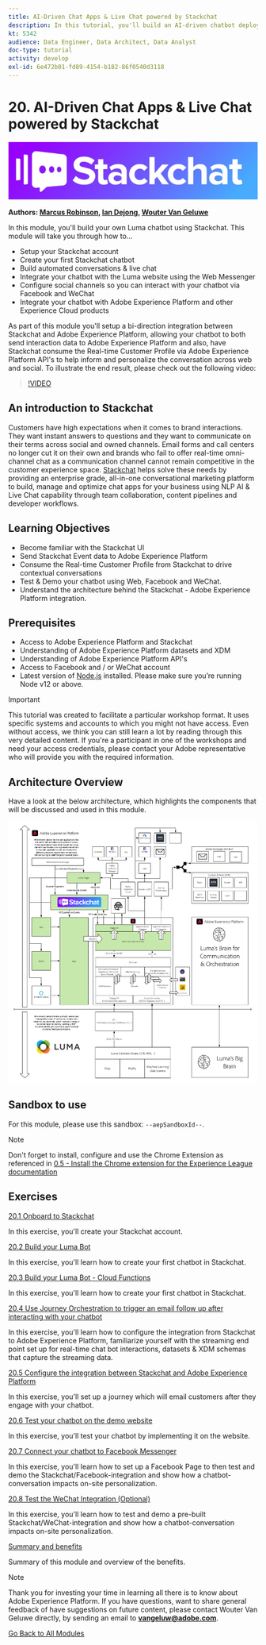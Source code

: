 ```yaml
---
title: AI-Driven Chat Apps & Live Chat powered by Stackchat
description: In this tutorial, you'll build an AI-driven chatbot deploy it to the Luma website and integrate it with Adobe Experience Platform and other Experience Cloud products.
kt: 5342
audience: Data Engineer, Data Architect, Data Analyst
doc-type: tutorial
activity: develop
exl-id: 6e472b01-fd89-4154-b182-86f0540d3118
---
```

# 20. AI-Driven Chat Apps & Live Chat powered by Stackchat

![demo](./images/stackchat.jpeg)

**Authors: [Marcus Robinson](https://www.linkedin.com/in/marcus1robinson/), [Ian Dejong](https://www.linkedin.com/in/ian-dejong-5408b57/), [Wouter Van Geluwe](https://www.linkedin.com/in/woutervangeluwe/)**

In this module, you'll build your own Luma chatbot using Stackchat. This module will take you through how to...

- Setup your Stackchat account
- Create your first Stackchat chatbot
- Build automated conversations & live chat
- Integrate your chatbot with the Luma website using  the Web Messenger
- Configure social channels so you can interact with your chatbot via Facebook and WeChat
- Integrate your chatbot with Adobe Experience Platform and other Experience Cloud products

As part of this module you'll setup a bi-direction integration between Stackchat and Adobe Experience Platform, allowing your chatbot to both send interaction data to Adobe Experience Platform and also, have Stackchat consume the Real-time Customer Profile via Adobe Experience Platform API's to help inform and personalize the conversation across web and social. To illustrate the end result, please check out the following video:

>[!VIDEO](https://video.tv.adobe.com/v/35846?quality=12&learn=on)

## An introduction to Stackchat

Customers have high expectations when it comes to brand interactions. They want instant answers to questions and they want to communicate on their terms across social and owned channels. Email forms and call centers no longer cut it on their own and brands who fail to offer real-time omni-channel chat as a communication channel cannot remain competitive in the customer experience space. [Stackchat](https://stackchat.com/enterprise) helps solve these needs by providing an enterprise grade, all-in-one conversational marketing platform to build, manage and optimize chat apps for your business using NLP AI & Live Chat capability through team collaboration, content pipelines and developer workflows.

## Learning Objectives

- Become familiar with the Stackchat UI
- Send Stackchat Event data to Adobe Experience Platform
- Consume the Real-time Customer Profile from Stackchat to drive contextual conversations
- Test & Demo your chatbot using Web, Facebook and WeChat.
- Understand the architecture behind the Stackchat - Adobe Experience Platform integration.

## Prerequisites

- Access to Adobe Experience Platform and Stackchat
- Understanding of Adobe Experience Platform datasets and XDM
- Understanding of Adobe Experience Platform API's
- Access to Facebook and / or WeChat account
- Latest version of [Node.js](https://nodejs.org/en/download/) installed. Please make sure you’re running Node v12 or above.

>[!IMPORTANT] 
>
>This tutorial was created to facilitate a particular workshop format. It uses specific systems and accounts to which you might not have access. Even without access, we think you can still learn a lot by reading through this very detailed content. If you're a participant in one of the workshops and need your access credentials, please contact your Adobe representative who will provide you with the required information.

## Architecture Overview

Have a look at the below architecture, which highlights the components that will be discussed and used in this module.

![Architecture Overview](../../assets/images/architecturem20.png)

## Sandbox to use

For this module, please use this sandbox: `--aepSandboxId--`.

>[!NOTE]
>
>Don't forget to install, configure and use the Chrome Extension as referenced in [0.5 - Install the Chrome extension for the Experience League documentation](../module0/ex5.md)

## Exercises

[20.1 Onboard to Stackchat](./ex1.md)

In this exercise, you'll create your Stackchat account.

[20.2 Build your Luma Bot](./ex2.md)

In this exercise, you'll learn how to create your first chatbot in Stackchat.

[20.3 Build your Luma Bot - Cloud Functions](./ex3.md)

In this exercise, you'll learn how to create your first chatbot in Stackchat.

[20.4 Use Journey Orchestration to trigger an email follow up after interacting with your chatbot](./ex4.md)

In this exercise, you'll learn how to configure the integration from Stackchat to Adobe Experience Platform, familiarize yourself with the streaming end point set up for real-time chat bot interactions, datasets & XDM schemas that capture the streaming data.

[20.5 Configure the integration between Stackchat and Adobe Experience Platform](./ex5.md)

In this exercise, you'll set up a journey which will email customers after they engage with your chatbot.

[20.6 Test your chatbot on the demo website](./ex6.md)

In this exercise, you'll test your chatbot by implementing it on the website.

[20.7 Connect your chatbot to Facebook Messenger](./ex7.md)

In this exercise, you'll learn how to set up a Facebook Page to then test and demo the Stackchat/Facebook-integration and show how a chatbot-conversation impacts on-site personalization.

[20.8 Test the WeChat Integration (Optional)](./ex8.md)

In this exercise, you'll learn how to test and demo a pre-built Stackchat/WeChat-integration and show how a chatbot-conversation impacts on-site personalization.

[Summary and benefits](./summary.md)

Summary of this module and overview of the benefits.

>[!NOTE]
>
>Thank you for investing your time in learning all there is to know about Adobe Experience Platform. If you have questions, want to share general feedback of have suggestions on future content, please contact Wouter Van Geluwe directly, by sending an email to **vangeluw@adobe.com**.

[Go Back to All Modules](../../overview.md)
